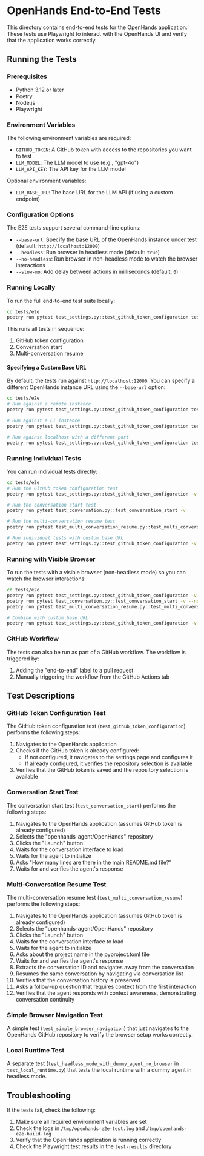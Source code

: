 # OpenHands End-to-End Tests

This directory contains end-to-end tests for the OpenHands application. These tests use Playwright to interact with the OpenHands UI and verify that the application works correctly.

## Running the Tests

### Prerequisites

- Python 3.12 or later
- Poetry
- Node.js
- Playwright

### Environment Variables

The following environment variables are required:

- `GITHUB_TOKEN`: A GitHub token with access to the repositories you want to test
- `LLM_MODEL`: The LLM model to use (e.g., "gpt-4o")
- `LLM_API_KEY`: The API key for the LLM model

Optional environment variables:

- `LLM_BASE_URL`: The base URL for the LLM API (if using a custom endpoint)

### Configuration Options

The E2E tests support several command-line options:

- `--base-url`: Specify the base URL of the OpenHands instance under test (default: `http://localhost:12000`)
- `--headless`: Run browser in headless mode (default: `true`)
- `--no-headless`: Run browser in non-headless mode to watch the browser interactions
- `--slow-mo`: Add delay between actions in milliseconds (default: `0`)

### Running Locally

To run the full end-to-end test suite locally:

```bash
cd tests/e2e
poetry run pytest test_settings.py::test_github_token_configuration test_conversation.py::test_conversation_start -v
```

This runs all tests in sequence:
1. GitHub token configuration
2. Conversation start
3. Multi-conversation resume

#### Specifying a Custom Base URL

By default, the tests run against `http://localhost:12000`. You can specify a different OpenHands instance URL using the `--base-url` option:

```bash
cd tests/e2e
# Run against a remote instance
poetry run pytest test_settings.py::test_github_token_configuration test_conversation.py::test_conversation_start -v --base-url=https://my-openhands-instance.com

# Run against a CI instance
poetry run pytest test_settings.py::test_github_token_configuration test_conversation.py::test_conversation_start -v --base-url=http://ci-instance:8080

# Run against localhost with a different port
poetry run pytest test_settings.py::test_github_token_configuration test_conversation.py::test_conversation_start -v --base-url=http://localhost:3000
```

### Running Individual Tests

You can run individual tests directly:

```bash
cd tests/e2e
# Run the GitHub token configuration test
poetry run pytest test_settings.py::test_github_token_configuration -v

# Run the conversation start test
poetry run pytest test_conversation.py::test_conversation_start -v

# Run the multi-conversation resume test
poetry run pytest test_multi_conversation_resume.py::test_multi_conversation_resume -v

# Run individual tests with custom base URL
poetry run pytest test_settings.py::test_github_token_configuration -v --base-url=https://my-instance.com

```

### Running with Visible Browser

To run the tests with a visible browser (non-headless mode) so you can watch the browser interactions:

```bash
cd tests/e2e
poetry run pytest test_settings.py::test_github_token_configuration -v --no-headless --slow-mo=50
poetry run pytest test_conversation.py::test_conversation_start -v --no-headless --slow-mo=50
poetry run pytest test_multi_conversation_resume.py::test_multi_conversation_resume -v --no-headless --slow-mo=50

# Combine with custom base URL
poetry run pytest test_settings.py::test_github_token_configuration -v --no-headless --slow-mo=50 --base-url=https://my-instance.com
```

### GitHub Workflow

The tests can also be run as part of a GitHub workflow. The workflow is triggered by:

1. Adding the "end-to-end" label to a pull request
2. Manually triggering the workflow from the GitHub Actions tab

## Test Descriptions

### GitHub Token Configuration Test

The GitHub token configuration test (`test_github_token_configuration`) performs the following steps:

1. Navigates to the OpenHands application
2. Checks if the GitHub token is already configured:
   - If not configured, it navigates to the settings page and configures it
   - If already configured, it verifies the repository selection is available
3. Verifies that the GitHub token is saved and the repository selection is available

### Conversation Start Test

The conversation start test (`test_conversation_start`) performs the following steps:

1. Navigates to the OpenHands application (assumes GitHub token is already configured)
2. Selects the "openhands-agent/OpenHands" repository
3. Clicks the "Launch" button
4. Waits for the conversation interface to load
5. Waits for the agent to initialize
6. Asks "How many lines are there in the main README.md file?"
7. Waits for and verifies the agent's response

### Multi-Conversation Resume Test

The multi-conversation resume test (`test_multi_conversation_resume`) performs the following steps:

1. Navigates to the OpenHands application (assumes GitHub token is already configured)
2. Selects the "openhands-agent/OpenHands" repository
3. Clicks the "Launch" button
4. Waits for the conversation interface to load
5. Waits for the agent to initialize
6. Asks about the project name in the pyproject.toml file
7. Waits for and verifies the agent's response
8. Extracts the conversation ID and navigates away from the conversation
9. Resumes the same conversation by navigating via conversation list
10. Verifies that the conversation history is preserved
11. Asks a follow-up question that requires context from the first interaction
12. Verifies that the agent responds with context awareness, demonstrating conversation continuity

### Simple Browser Navigation Test

A simple test (`test_simple_browser_navigation`) that just navigates to the OpenHands GitHub repository to verify the browser setup works correctly.

### Local Runtime Test

A separate test (`test_headless_mode_with_dummy_agent_no_browser` in `test_local_runtime.py`) that tests the local runtime with a dummy agent in headless mode.

## Troubleshooting

If the tests fail, check the following:

1. Make sure all required environment variables are set
2. Check the logs in `/tmp/openhands-e2e-test.log` and `/tmp/openhands-e2e-build.log`
3. Verify that the OpenHands application is running correctly
4. Check the Playwright test results in the `test-results` directory
